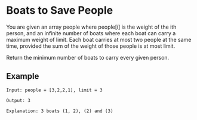 # Boats to Save People
You are given an array people where people[i] is the weight of the ith person, and an infinite number of boats where each boat can carry a maximum weight of limit. Each boat carries at most two people at the same time, provided the sum of the weight of those people is at most limit.

Return the minimum number of boats to carry every given person.
## Example
```
Input: people = [3,2,2,1], limit = 3

Output: 3

Explanation: 3 boats (1, 2), (2) and (3)
```
